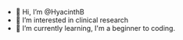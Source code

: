 - 👋 Hi, I’m @HyacinthB
- 👀 I’m interested in clinical research
- 🌱 I’m currently learning, I'm a beginner to coding.

<!---
HyacinthB/HyacinthB is a ✨ special ✨ repository because its `README.md` (this file) appears on your GitHub profile.
You can click the Preview link to take a look at your changes.
--->

